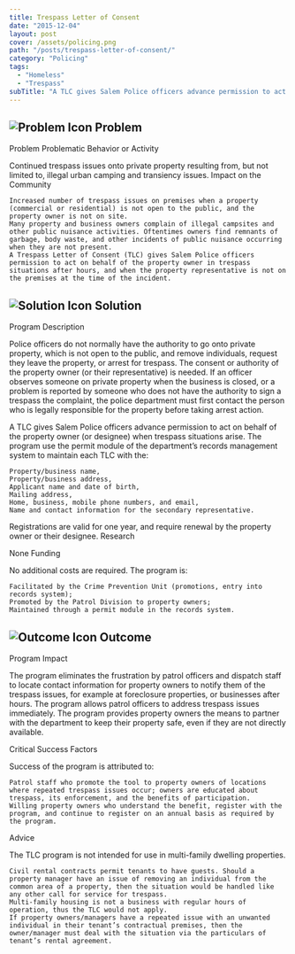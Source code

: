 ```yaml
---
title: Trespass Letter of Consent
date: "2015-12-04"
layout: post
cover: /assets/policing.png
path: "/posts/trespass-letter-of-consent/"
category: "Policing"
tags:
  - "Homeless"
  - "Trespass"
subTitle: "A TLC gives Salem Police officers advance permission to act on behalf of the property owner (or designee) when trespass situations arise. "
---
```


## ![Problem Icon](https://github.com/google/material-design-icons/raw/master/alert/1x_web/ic_error_outline_black_48dp.png "Problem") Problem

Problem
Problematic Behavior or Activity

Continued trespass issues onto private property resulting from, but not limited to, illegal urban camping and transiency issues.
Impact on the Community

    Increased number of trespass issues on premises when a property (commercial or residential) is not open to the public, and the property owner is not on site.
    Many property and business owners complain of illegal campsites and other public nuisance activities. Oftentimes owners find remnants of garbage, body waste, and other incidents of public nuisance occurring when they are not present.
    A Trespass Letter of Consent (TLC) gives Salem Police officers permission to act on behalf of the property owner in trespass situations after hours, and when the property representative is not on the premises at the time of the incident.


## ![Solution Icon](https://github.com/google/material-design-icons/raw/master/action/1x_web/ic_lightbulb_outline_black_48dp.png "Solution") Solution

Program Description

Police officers do not normally have the authority to go onto private property, which is not open to the public, and remove individuals, request they leave the property, or arrest for trespass. The consent or authority of the property owner (or their representative) is needed. If an officer observes someone on private property when the business is closed, or a problem is reported by someone who does not have the authority to sign a trespass the complaint, the police department must first contact the person who is legally responsible for the property before taking arrest action.

A TLC gives Salem Police officers advance permission to act on behalf of the property owner (or designee) when trespass situations arise. The program use the permit module of the department’s records management system to maintain each TLC with the:

    Property/business name,
    Property/business address,
    Applicant name and date of birth,
    Mailing address,
    Home, business, mobile phone numbers, and email,
    Name and contact information for the secondary representative.

Registrations are valid for one year, and require renewal by the property owner or their designee.
Research

None
Funding

No additional costs are required. The program is:

    Facilitated by the Crime Prevention Unit (promotions, entry into records system);
    Promoted by the Patrol Division to property owners;
    Maintained through a permit module in the records system.


## ![Outcome Icon](https://github.com/google/material-design-icons/raw/master/action/1x_web/ic_view_list_black_48dp.png "Outcome") Outcome

Program Impact

The program eliminates the frustration by patrol officers and dispatch staff to locate contact information for property owners to notify them of the trespass issues, for example at foreclosure properties, or businesses after hours. The program allows patrol officers to address trespass issues immediately. The program provides property owners the means to partner with the department to keep their property safe, even if they are not directly available.

Critical Success Factors

Success of the program is attributed to:

    Patrol staff who promote the tool to property owners of locations where repeated trespass issues occur; owners are educated about trespass, its enforcement, and the benefits of participation.
    Willing property owners who understand the benefit, register with the program, and continue to register on an annual basis as required by the program.

Advice

The TLC program is not intended for use in multi-family dwelling properties.

    Civil rental contracts permit tenants to have guests. Should a property manager have an issue of removing an individual from the common area of a property, then the situation would be handled like any other call for service for trespass.
    Multi-family housing is not a business with regular hours of operation, thus the TLC would not apply.
    If property owners/managers have a repeated issue with an unwanted individual in their tenant’s contractual premises, then the owner/manager must deal with the situation via the particulars of tenant’s rental agreement.
